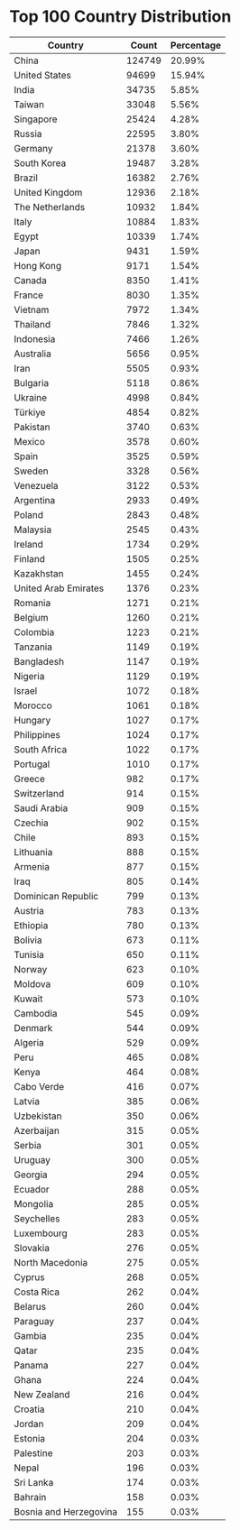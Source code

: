 # Top 100 Country Distribution
| Country | Count | Percentage |
|----|----|----|
| China | 124749 | 20.99% |
| United States | 94699 | 15.94% |
| India | 34735 | 5.85% |
| Taiwan | 33048 | 5.56% |
| Singapore | 25424 | 4.28% |
| Russia | 22595 | 3.80% |
| Germany | 21378 | 3.60% |
| South Korea | 19487 | 3.28% |
| Brazil | 16382 | 2.76% |
| United Kingdom | 12936 | 2.18% |
| The Netherlands | 10932 | 1.84% |
| Italy | 10884 | 1.83% |
| Egypt | 10339 | 1.74% |
| Japan | 9431 | 1.59% |
| Hong Kong | 9171 | 1.54% |
| Canada | 8350 | 1.41% |
| France | 8030 | 1.35% |
| Vietnam | 7972 | 1.34% |
| Thailand | 7846 | 1.32% |
| Indonesia | 7466 | 1.26% |
| Australia | 5656 | 0.95% |
| Iran | 5505 | 0.93% |
| Bulgaria | 5118 | 0.86% |
| Ukraine | 4998 | 0.84% |
| Türkiye | 4854 | 0.82% |
| Pakistan | 3740 | 0.63% |
| Mexico | 3578 | 0.60% |
| Spain | 3525 | 0.59% |
| Sweden | 3328 | 0.56% |
| Venezuela | 3122 | 0.53% |
| Argentina | 2933 | 0.49% |
| Poland | 2843 | 0.48% |
| Malaysia | 2545 | 0.43% |
| Ireland | 1734 | 0.29% |
| Finland | 1505 | 0.25% |
| Kazakhstan | 1455 | 0.24% |
| United Arab Emirates | 1376 | 0.23% |
| Romania | 1271 | 0.21% |
| Belgium | 1260 | 0.21% |
| Colombia | 1223 | 0.21% |
| Tanzania | 1149 | 0.19% |
| Bangladesh | 1147 | 0.19% |
| Nigeria | 1129 | 0.19% |
| Israel | 1072 | 0.18% |
| Morocco | 1061 | 0.18% |
| Hungary | 1027 | 0.17% |
| Philippines | 1024 | 0.17% |
| South Africa | 1022 | 0.17% |
| Portugal | 1010 | 0.17% |
| Greece | 982 | 0.17% |
| Switzerland | 914 | 0.15% |
| Saudi Arabia | 909 | 0.15% |
| Czechia | 902 | 0.15% |
| Chile | 893 | 0.15% |
| Lithuania | 888 | 0.15% |
| Armenia | 877 | 0.15% |
| Iraq | 805 | 0.14% |
| Dominican Republic | 799 | 0.13% |
| Austria | 783 | 0.13% |
| Ethiopia | 780 | 0.13% |
| Bolivia | 673 | 0.11% |
| Tunisia | 650 | 0.11% |
| Norway | 623 | 0.10% |
| Moldova | 609 | 0.10% |
| Kuwait | 573 | 0.10% |
| Cambodia | 545 | 0.09% |
| Denmark | 544 | 0.09% |
| Algeria | 529 | 0.09% |
| Peru | 465 | 0.08% |
| Kenya | 464 | 0.08% |
| Cabo Verde | 416 | 0.07% |
| Latvia | 385 | 0.06% |
| Uzbekistan | 350 | 0.06% |
| Azerbaijan | 315 | 0.05% |
| Serbia | 301 | 0.05% |
| Uruguay | 300 | 0.05% |
| Georgia | 294 | 0.05% |
| Ecuador | 288 | 0.05% |
| Mongolia | 285 | 0.05% |
| Seychelles | 283 | 0.05% |
| Luxembourg | 283 | 0.05% |
| Slovakia | 276 | 0.05% |
| North Macedonia | 275 | 0.05% |
| Cyprus | 268 | 0.05% |
| Costa Rica | 262 | 0.04% |
| Belarus | 260 | 0.04% |
| Paraguay | 237 | 0.04% |
| Gambia | 235 | 0.04% |
| Qatar | 235 | 0.04% |
| Panama | 227 | 0.04% |
| Ghana | 224 | 0.04% |
| New Zealand | 216 | 0.04% |
| Croatia | 210 | 0.04% |
| Jordan | 209 | 0.04% |
| Estonia | 204 | 0.03% |
| Palestine | 203 | 0.03% |
| Nepal | 196 | 0.03% |
| Sri Lanka | 174 | 0.03% |
| Bahrain | 158 | 0.03% |
| Bosnia and Herzegovina | 155 | 0.03% |
